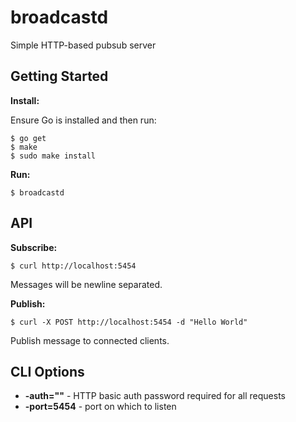 # broadcastd

Simple HTTP-based pubsub server

## Getting Started

**Install:**

Ensure Go is installed and then run:

    $ go get
    $ make
    $ sudo make install

**Run:**

    $ broadcastd

## API

**Subscribe:**

    $ curl http://localhost:5454

Messages will be newline separated.

**Publish:**

    $ curl -X POST http://localhost:5454 -d "Hello World"

Publish message to connected clients.

## CLI Options

* **-auth=""** - HTTP basic auth password required for all requests
* **-port=5454** - port on which to listen